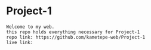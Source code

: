 # Project-1
	Welcome to my web.
	this repo holds everything necessary for Project-1
	repo link: https://github.com/kametepe-web/Project-1
	live link:
